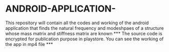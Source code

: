 # ANDROID-APPLICATION-
This repository will contain all the codes and working of the android application that finds the natural frequency and modeshpaes of a structure whose mass matrix and stiffness matrix are known
*** The source code is encrypted for publication purpose in playstore. You can see the working of the app in mp4 file *** 

